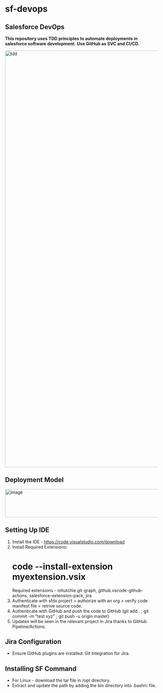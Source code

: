 # sf-devops
## Salesforce DevOps 
<strong>This repository uses TDD principles to automate deployments in salesforce software development.</strong>
<strong> Use GitHub as SVC and CI/CD. </strong>



<img title=TDD width="1600" height="1372" alt="tdd" src="https://lh7-rt.googleusercontent.com/docsz/AD_4nXfWH8Xb0XRfEI5CVzWaPDxzzGsGHght78Lg-tiJcKpXbiE27yTQeWAwZv2oUgHJGXnViHQ13V5r2n9dN68c2zuuGcJwZ5jjijzXPF_zZ7N0w3J_oV4niqZn8PtQEWQxtqlJyIVr60VEiQEtRLSZPIKCP4T1?key=EKZ6QLmJveNRS_xcgynU5g" />

## Deployment Model
<img width="618" height="93" alt="image" src="https://github.com/user-attachments/assets/1b16de1e-4a55-4b72-9a03-5e59f9970a53" />

## Setting Up IDE
1. Install the IDE - https://code.visualstudio.com/download
2. Install Required Extensions: 
   # code --install-extension myextension.vsix
   Required extensions - mhutchie.git-graph, github.vscode-github-actions, salesforce-extension-pack, jira
3. Authenticate with sfdx project > authorize with an org > verify code manifest file > retrive source code.
4. Authenticate with GitHub and push the code to GitHub (git add . ; git commit -m "test xyz" ; git push -u origin master) 
5. Updates will be seen in the relevant project in Jira thanks to GitHub Pipeline/Actions.

## Jira Configuration
* Ensure GitHub plugins are installed: Git Integration for Jira.

## Installing SF Command
* For Linux - download the tar file in /opt directory.
* Extract and update the path by adding the bin directory into .bashrc file.

